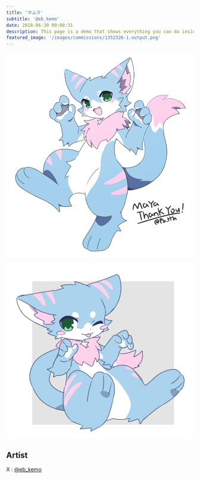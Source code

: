```yaml
---
title: 'ホムラ'
subtitle: '@eb_kemo'
date: 2018-06-30 00:00:31
description: This page is a demo that shows everything you can do inside portfolio and blog posts.
featured_image: '/images/commissions/1352326-1.output.png'
---
```


![](/images/commissions/1352326-1.output.png)

![](/images/commissions/1352326-3.output.png)

## Artist

X : [@eb_kemo](https://twitter.com/eb_kemo)